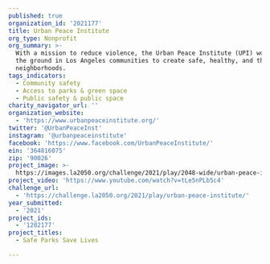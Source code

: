 ```yaml
---
published: true
organization_id: '2021177'
title: Urban Peace Institute
org_type: Nonprofit
org_summary: >-
  With a mission to reduce violence, the Urban Peace Institute (UPI) works on
  the ground in Los Angeles communities to create safe, healthy, and thriving
  neighborhoods.
tags_indicators:
  - Community safety
  - Access to parks & green space
  - Public safety & public space
charity_navigator_url: ''
organization_website:
  - 'https://www.urbanpeaceinstitute.org/'
twitter: '@UrbanPeaceInst'
instagram: '@urbanpeaceinstitute'
facebook: 'https://www.facebook.com/UrbanPeaceInstitute/'
ein: '364816075'
zip: '90026'
project_image: >-
  https://images.la2050.org/challenge/2021/play/2048-wide/urban-peace-institute.jpg
project_video: 'https://www.youtube.com/watch?v=tLe5nPLb5c4'
challenge_url:
  - 'https://challenge.la2050.org/2021/play/urban-peace-institute/'
year_submitted:
  - '2021'
project_ids:
  - '1202177'
project_titles:
  - Safe Parks Save Lives

---
```

